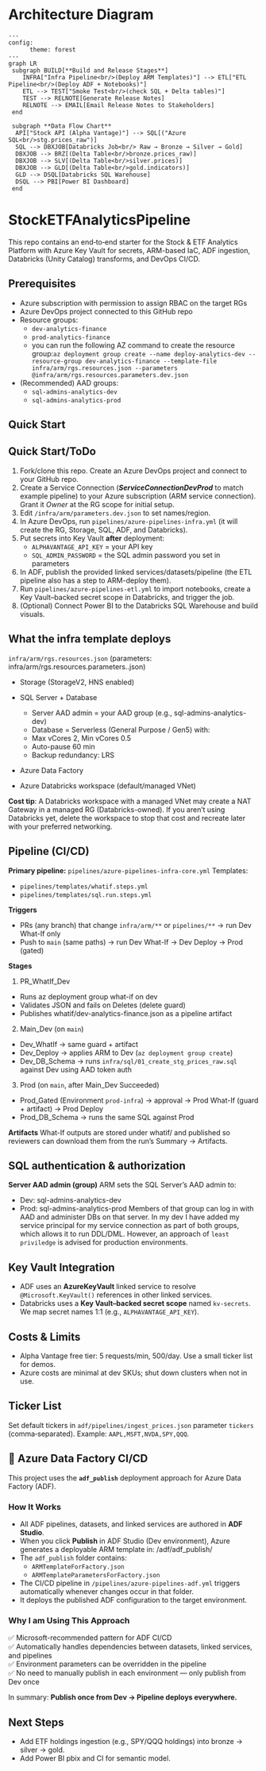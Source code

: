 # Architecture Diagram

```mermaid
---
config:
      theme: forest
---
graph LR
 subgraph BUILD[**Build and Release Stages**]
    INFRA["Infra Pipeline<br/>(Deploy ARM Templates)"] --> ETL["ETL Pipeline<br/>(Deploy ADF + Notebooks)"]
    ETL --> TEST["Smoke Test<br/>(check SQL + Delta tables)"]
    TEST --> RELNOTE[Generate Release Notes]
    RELNOTE --> EMAIL[Email Release Notes to Stakeholders]
 end

 subgraph **Data Flow Chart**
  API["Stock API (Alpha Vantage)"] --> SQL[("Azure SQL<br/>stg.prices_raw")]
  SQL --> DBXJOB[Databricks Job<br/> Raw → Bronze → Silver → Gold]
  DBXJOB --> BRZ[(Delta Table<br/>bronze.prices_raw)]
  DBXJOB --> SLV[(Delta Table<br/>silver.prices)]
  DBXJOB --> GLD[(Delta Table<br/>gold.indicators)]
  GLD --> DSQL[Databricks SQL Warehouse]
  DSQL --> PBI[Power BI Dashboard]
 end

```
# StockETFAnalyticsPipeline
This repo contains an end‑to‑end starter for the Stock &amp; ETF Analytics Platform with Azure Key Vault for secrets, ARM-based IaC, ADF ingestion, Databricks (Unity Catalog) transforms, and DevOps CI/CD.



## Prerequisites

- Azure subscription with permission to assign RBAC on the target RGs
- Azure DevOps project connected to this GitHub repo
- Resource groups:
  - `dev-analytics-finance`
  - `prod-analytics-finance`
  - you can run the following AZ command to create the resource group:`az deployment group create --name deploy-analytics-dev --resource-group dev-analytics-finance --template-file infra/arm/rgs.resources.json --parameters @infra/arm/rgs.resources.parameters.dev.json`
- (Recommended) AAD groups:
  - `sql-admins-analytics-dev`
  - `sql-admins-analytics-prod`

## Quick Start

## Quick Start/ToDo
1. Fork/clone this repo. Create an Azure DevOps project and connect to your GitHub repo.
2. Create a Service Connection (**_ServiceConnectionDevProd_** to match example pipeline) to your Azure subscription (ARM service connection). Grant it *Owner* at the RG scope for initial setup.
3. Edit `/infra/arm/parameters.dev.json` to set names/region.
4. In Azure DevOps, run `pipelines/azure-pipelines-infra.yml` (it will create the RG, Storage, SQL, ADF, and Databricks).
5. Put secrets into Key Vault **after** deployment:
   - `ALPHAVANTAGE_API_KEY` = your API key
   - `SQL_ADMIN_PASSWORD` = the SQL admin password you set in parameters
6. In ADF, publish the provided linked services/datasets/pipeline (the ETL pipeline also has a step to ARM-deploy them).
7. Run `pipelines/azure-pipelines-etl.yml` to import notebooks, create a Key Vault–backed secret scope in Databricks, and trigger the job.
8. (Optional) Connect Power BI to the Databricks SQL Warehouse and build visuals.


## What the infra template deploys
`infra/arm/rgs.resources.json` (parameters: infra/arm/rgs.resources.parameters.<env>.json)
- Storage (StorageV2, HNS enabled)
- SQL Server + Database
   - Server AAD admin = your AAD group (e.g., sql-admins-analytics-dev)
   - Database = Serverless (General Purpose / Gen5) with:
   - Max vCores 2, Min vCores 0.5
   - Auto-pause 60 min
   - Backup redundancy: LRS

- Azure Data Factory
- Azure Databricks workspace (default/managed VNet)

**Cost tip**: A Databricks workspace with a managed VNet may create a NAT Gateway in a managed RG (Databricks-owned). If you aren’t using Databricks yet, delete the workspace to stop that cost and recreate later with your preferred networking.

## Pipeline (CI/CD)
**Primary pipeline:** `pipelines/azure-pipelines-infra-core.yml`
Templates:
- `pipelines/templates/whatif.steps.yml`
- `pipelines/templates/sql.run.steps.yml`

**Triggers**
- PRs (any branch) that change `infra/arm/**` or `pipelines/**` → run Dev What-If only
- Push to `main` (same paths) → run Dev What-If → Dev Deploy → Prod (gated)

**Stages**
1. PR_WhatIf_Dev
- Runs az deployment group what-if on dev
- Validates JSON and fails on Deletes (delete guard)
- Publishes whatif/dev-analytics-finance.json as a pipeline artifact

2. Main_Dev (on `main`)
- Dev_WhatIf → same guard + artifact
- Dev_Deploy → applies ARM to Dev (`az deployment group create`)
- Dev_DB_Schema → runs `infra/sql/01_create_stg_prices_raw.sql` against Dev using AAD token auth

3. Prod (on `main`, after Main_Dev Succeeded)
- Prod_Gated (Environment `prod-infra`) → approval → Prod What-If (guard + artifact) → Prod Deploy
- Prod_DB_Schema → runs the same SQL against Prod

**Artifacts**
What-If outputs are stored under whatif/ and published so reviewers can download them from the run’s Summary → Artifacts.

## SQL authentication & authorization
**Server AAD admin (group)**
ARM sets the SQL Server’s AAD admin to:
- Dev: sql-admins-analytics-dev
- Prod: sql-admins-analytics-prod
Members of that group can log in with AAD and administer DBs on that server. In my dev I have added my service principal for my service connection as part of both groups, which allows it to run DDL/DML. However, an approach of `least priviledge` is advised for production environments. 

## Key Vault Integration
- ADF uses an **AzureKeyVault** linked service to resolve `@Microsoft.KeyVault()` references in other linked services.
- Databricks uses a **Key Vault–backed secret scope** named `kv-secrets`. We map secret names 1:1 (e.g., `ALPHAVANTAGE_API_KEY`).

## Costs & Limits
- Alpha Vantage free tier: 5 requests/min, 500/day. Use a small ticker list for demos.
- Azure costs are minimal at dev SKUs; shut down clusters when not in use.

## Ticker List
Set default tickers in `adf/pipelines/ingest_prices.json` parameter `tickers` (comma‑separated). Example: `AAPL,MSFT,NVDA,SPY,QQQ`.

## 🧩 Azure Data Factory CI/CD

This project uses the **`adf_publish`** deployment approach for Azure Data Factory (ADF).

### How It Works
- All ADF pipelines, datasets, and linked services are authored in **ADF Studio**.
- When you click **Publish** in ADF Studio (Dev environment), Azure generates a deployable ARM template in: /adf/adf_publish/
- The `adf_publish` folder contains:
   - `ARMTemplateForFactory.json`
   - `ARMTemplateParametersForFactory.json`
- The CI/CD pipeline in `/pipelines/azure-pipelines-adf.yml` triggers automatically whenever changes occur in that folder.
- It deploys the published ADF configuration to the target environment.

### Why I am Using This Approach
✅ Microsoft-recommended pattern for ADF CI/CD  
✅ Automatically handles dependencies between datasets, linked services, and pipelines  
✅ Environment parameters can be overridden in the pipeline  
✅ No need to manually publish in each environment — only publish from Dev once  

In summary: **Publish once from Dev → Pipeline deploys everywhere.**


## Next Steps
- Add ETF holdings ingestion (e.g., SPY/QQQ holdings) into bronze -> silver -> gold.
- Add Power BI pbix and CI for semantic model.

